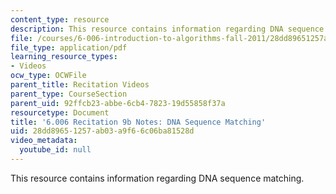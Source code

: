 ```yaml
---
content_type: resource
description: This resource contains information regarding DNA sequence matching.
file: /courses/6-006-introduction-to-algorithms-fall-2011/28dd89651257ab03a9f66c06ba81528d_MIT6_006F11_rec09b.pdf
file_type: application/pdf
learning_resource_types:
- Videos
ocw_type: OCWFile
parent_title: Recitation Videos
parent_type: CourseSection
parent_uid: 92ffcb23-abbe-6cb4-7823-19d55858f37a
resourcetype: Document
title: '6.006 Recitation 9b Notes: DNA Sequence Matching'
uid: 28dd8965-1257-ab03-a9f6-6c06ba81528d
video_metadata:
  youtube_id: null
---
```

This resource contains information regarding DNA sequence matching.

